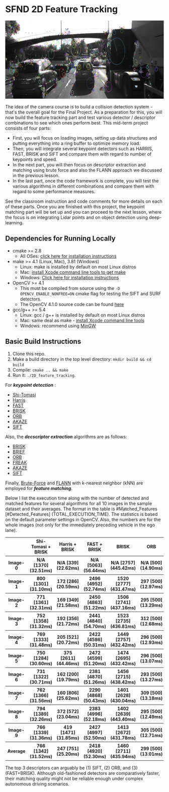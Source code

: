 # SFND 2D Feature Tracking

<img src="images/keypoints.png" width="820" height="248" />

The idea of the camera course is to build a collision detection system - that's the overall goal for the Final Project. As a preparation for this, you will now build the feature tracking part and test various detector / descriptor combinations to see which ones perform best. This mid-term project consists of four parts:

* First, you will focus on loading images, setting up data structures and putting everything into a ring buffer to optimize memory load. 
* Then, you will integrate several keypoint detectors such as HARRIS, FAST, BRISK and SIFT and compare them with regard to number of keypoints and speed. 
* In the next part, you will then focus on descriptor extraction and matching using brute force and also the FLANN approach we discussed in the previous lesson. 
* In the last part, once the code framework is complete, you will test the various algorithms in different combinations and compare them with regard to some performance measures. 

See the classroom instruction and code comments for more details on each of these parts. Once you are finished with this project, the keypoint matching part will be set up and you can proceed to the next lesson, where the focus is on integrating Lidar points and on object detection using deep-learning. 

## Dependencies for Running Locally
* cmake >= 2.8
  * All OSes: [click here for installation instructions](https://cmake.org/install/)
* make >= 4.1 (Linux, Mac), 3.81 (Windows)
  * Linux: make is installed by default on most Linux distros
  * Mac: [install Xcode command line tools to get make](https://developer.apple.com/xcode/features/)
  * Windows: [Click here for installation instructions](http://gnuwin32.sourceforge.net/packages/make.htm)
* OpenCV >= 4.1
  * This must be compiled from source using the `-D OPENCV_ENABLE_NONFREE=ON` cmake flag for testing the SIFT and SURF detectors.
  * The OpenCV 4.1.0 source code can be found [here](https://github.com/opencv/opencv/tree/4.1.0)
* gcc/g++ >= 5.4
  * Linux: gcc / g++ is installed by default on most Linux distros
  * Mac: same deal as make - [install Xcode command line tools](https://developer.apple.com/xcode/features/)
  * Windows: recommend using [MinGW](http://www.mingw.org/)

## Basic Build Instructions

1. Clone this repo.
2. Make a build directory in the top level directory: `mkdir build && cd build`
3. Compile: `cmake .. && make`
4. Run it: `./2D_feature_tracking`.

For ***keypoint detection*** :

* [Shi-Tomasi](https://docs.opencv.org/3.4/d8/dd8/tutorial_good_features_to_track.html)
* [Harris](https://docs.opencv.org/3.4/d4/d7d/tutorial_harris_detector.html)
* [FAST](https://docs.opencv.org/3.4/df/d0c/tutorial_py_fast.html)
* [BRISK](https://docs.opencv.org/3.4/de/dbf/classcv_1_1BRISK.html)
* [ORB](https://docs.opencv.org/3.4/db/d95/classcv_1_1ORB.html)
* [AKAZE](https://docs.opencv.org/3.4/db/d70/tutorial_akaze_matching.html)
* [SIFT](https://docs.opencv.org/4.0.1/d5/d3c/classcv_1_1xfeatures2d_1_1SIFT.html)

Also, the ***decscriptor extraction*** algorithms are as follows:

* [BRISK](https://docs.opencv.org/3.4/de/dbf/classcv_1_1BRISK.html)
* [BRIEF](https://github.com/opencv/opencv_contrib/blob/master/modules/xfeatures2d/src/brief.cpp)
* [ORB](https://docs.opencv.org/3.4/db/d95/classcv_1_1ORB.html)
* [FREAK](https://docs.opencv.org/4.1.0/df/db4/classcv_1_1xfeatures2d_1_1FREAK.html)
* [AKAZE](https://docs.opencv.org/3.4/db/d70/tutorial_akaze_matching.html)
* [SIFT](https://docs.opencv.org/4.0.1/d5/d3c/classcv_1_1xfeatures2d_1_1SIFT.html)

Finally, [Brute-Force](https://docs.opencv.org/3.4/d3/da1/classcv_1_1BFMatcher.html) and [FLANN](https://docs.opencv.org/3.4/d5/d6f/tutorial_feature_flann_matcher.html) with k-nearest neighbor (kNN) are employed for ***feature matching***.



Below I list the execution time along with the number of detected and matched features for several algorithms for all 10 images in the sample dataset and their averages.
The format in the table is #Matched\_Features [#Detected\_Features] (TOTAL_EXECUTION_TIME). The statistics is based on the default parameter settings in OpenCV. Also, the numbers are for the whole images (not only for the immediately preceding vehicle in the ego lane).
<!---
Detector+Descriptor+Match Comparison Table START
-->
<table class="tg">
  <tr>
    <th class="tg-uys7"></th>
    <th class="tg-uys7">Shi-Tomasi + BRISK</th>
    <th class="tg-uys7">Harris + BRISK</th>
    <th class="tg-uys7">FAST + BRISK</th>
    <th class="tg-uys7">BRISK</th>
    <th class="tg-uys7">ORB</th>
    <th class="tg-uys7">AKAZE</th>
    <th class="tg-uys7">SIFT</th>
  </tr>
    <tr>
    <th class="tg-uys7">Image-0</th>
    <th class="tg-uys7">N/A [1370] (32.51ms)</th>
    <th class="tg-uys7">N/A [339] (22.62ms)</th>
    <th class="tg-uys7">N/A [5063] (56.44ms)</th>
    <th class="tg-uys7">N/A [2757] (445.42ms)</th>
    <th class="tg-uys7">N/A [500] (14.90ms)</th>
    <th class="tg-uys7">N/A [1351] (165.64ms)</th>
    <th class="tg-uys7">N/A [1438] (264.38ms)</th>
  </tr>
  <tr>
    <th class="tg-uys7">Image-1</th>
    <th class="tg-uys7">800 [1301] (31.10ms)</th>
    <th class="tg-uys7">172 [286] (20.59ms)</th>
    <th class="tg-uys7">2496 [4952] (52.74ms)</th>
    <th class="tg-uys7">1520 [2777] (431.47ms)</th>
    <th class="tg-uys7">297 [500] (12.97ms)</th>
    <th class="tg-uys7">1012 [1327] (151.93ms)</th>
    <th class="tg-uys7">810 [1371] (207.25ms)</th>
  </tr>
  <tr>
    <th class="tg-uys7">Image-2</th>
    <th class="tg-uys7">771 [1361] (32.31ms)</th>
    <th class="tg-uys7">169 [349] (21.58ms)</th>
    <th class="tg-uys7">2450 [4863] (51.22ms)</th>
    <th class="tg-uys7">1506 [2741] (437.16ms)</th>
    <th class="tg-uys7">295 [500] (13.29ms)</th>
    <th class="tg-uys7">1008 [1311] (156.34ms)</th>
    <th class="tg-uys7">792 [1380] (203.52ms)</th>
  </tr>
  <tr>
    <th class="tg-uys7">Image-3</th>
    <th class="tg-uys7">752 [1358] (31.32ms)</th>
    <th class="tg-uys7">192 [356] (21.72ms)</th>
    <th class="tg-uys7">2441 [4840] (54.70ms)</th>
    <th class="tg-uys7">1523 [2735] (436.81ms)</th>
    <th class="tg-uys7">312 [500] (12.68ms)</th>
    <th class="tg-uys7">1017 [1351] (151.00ms)</th>
    <th class="tg-uys7">764 [1335] (208.39ms)</th>
  </tr>
  <tr>
    <th class="tg-uys7">Image-4</th>
    <th class="tg-uys7">769 [1333] (31.48ms)</th>
    <th class="tg-uys7">205 [521] (20.72ms)</th>
    <th class="tg-uys7">2422 [4586] (50.31ms)</th>
    <th class="tg-uys7">1449 [2757] (432.42ms)</th>
    <th class="tg-uys7">296 [500] (12.93ms)</th>
    <th class="tg-uys7">1016 [1360] (152.17ms)</th>
    <th class="tg-uys7">761 [1305] (207.07ms)</th>
  </tr>  
  <tr>
    <th class="tg-uys7">Image-5</th>
    <th class="tg-uys7">750 [1284] (30.60ms)</th>
    <th class="tg-uys7">375 [2611] (44.46ms)</th>
    <th class="tg-uys7">2472 [4599] (51.20ms)</th>
    <th class="tg-uys7">1474 [2695] (432.42ms)</th>
    <th class="tg-uys7">296 [500] (13.07ms)</th>
    <th class="tg-uys7">1014 [1347] (144.35ms)</th>
    <th class="tg-uys7">761 [1370] (203.46ms)</th>
  </tr>  
  <tr>
    <th class="tg-uys7">Image-6</th>
    <th class="tg-uys7">731 [1322] (30.71ms)</th>
    <th class="tg-uys7">162 [200] (19.79ms)</th>
    <th class="tg-uys7">2381 [4870] (51.26ms)</th>
    <th class="tg-uys7">1456 [2715] (438.42ms)</th>
    <th class="tg-uys7">293 [500] (13.27ms)</th>
    <th class="tg-uys7">1028 [1363] (158.92ms)</th>
    <th class="tg-uys7">743 [1396] (200.91ms)</th>
  </tr>   
  <tr>
    <th class="tg-uys7">Image-7</th>
    <th class="tg-uys7">762 [1366] (31.56ms)</th>
    <th class="tg-uys7">160 [806] (25.62ms)</th>
    <th class="tg-uys7">2290 [4868] (50.43ms)</th>
    <th class="tg-uys7">1401 [2628] (430.04ms)</th>
    <th class="tg-uys7">309 [500] (13.18ms)</th>
    <th class="tg-uys7">1014 [1331] (152.82ms)</th>
    <th class="tg-uys7">748 [1382] (203.88ms)</th>
  </tr>   
  <tr>
    <th class="tg-uys7">Image-8</th>
    <th class="tg-uys7">794 [1389] (32.26ms)</th>
    <th class="tg-uys7">372 [572] (23.04ms)</th>
    <th class="tg-uys7">2383 [4996] (52.18ms)</th>
    <th class="tg-uys7">1402 [2639] (443.40ms)</th>
    <th class="tg-uys7">295 [500] (12.49ms)</th>
    <th class="tg-uys7">1031 [1357] (152.70ms)</th>
    <th class="tg-uys7">817 [1463] (217.67ms)</th>
  </tr>
  <tr>
    <th class="tg-uys7">Image-9</th>
    <th class="tg-uys7">766 [1339] (31.36ms)</th>
    <th class="tg-uys7">419 [1471] (31.85ms)</th>
    <th class="tg-uys7">2427 [4997] (52.50ms)</th>
    <th class="tg-uys7">1413 [2672] (431.78ms)</th>
    <th class="tg-uys7">305 [500] (12.71ms)</th>
    <th class="tg-uys7">999 [1331] (151.17ms)</th>
    <th class="tg-uys7">824 [1422] (203.55ms)</th>
  </tr>   
    <tr>
    <th class="tg-uys7">Average</th>
    <th class="tg-uys7">766 [1342] (31.52ms)</th>
    <th class="tg-uys7">247 [751] (25.20ms)</th>
    <th class="tg-uys7">2418 [4920] (52.30ms)</th>
    <th class="tg-uys7">1460 [2711] (435.94ms)</th>
    <th class="tg-uys7">299 [500] (13.01ms)</th>
    <th class="tg-uys7">1015 [1342] (153.70ms)</th>
    <th class="tg-uys7">834 [1386] (212.01ms)</th>
  </tr>   
</table>
<!---
Detector+Descriptor+Match Comparison Table END
-->


The top 3 descriptors can arguably be (1) SIFT, (2) ORB, and (3) (FAST+BRISK). Although old-fashioned detectors are comparatively faster, their matching quality might not be reliable enough under complex autonomous driving scenarios.
